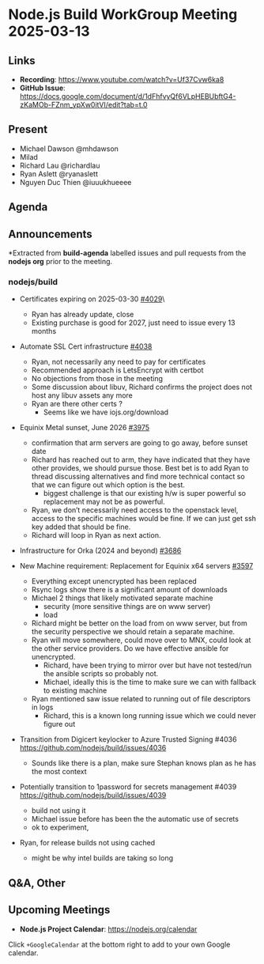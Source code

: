 # Node.js  Build WorkGroup Meeting 2025-03-13

## Links

* **Recording**:  <https://www.youtube.com/watch?v=Uf37Cvw6ka8>
* **GitHub Issue**: <https://docs.google.com/document/d/1dFhfvyQf6VLpHEBUbftG4-zKaMOb-FZnm_ypXw0itVI/edit?tab=t.0>

## Present

* Michael Dawson @mhdawson
* Milad
* Richard Lau @richardlau
* Ryan Aslett @ryanaslett
* Nguyen Duc Thien @iuuukhueeee

## Agenda

## Announcements

*Extracted from **build-agenda** labelled issues and pull requests from the **nodejs org** prior to the meeting.

### nodejs/build

* Certificates expiring on 2025-03-30 [#4029](https://github.com/nodejs/build/issues/4029)\
  * Ryan has already update, close
  * Existing purchase is good for 2027, just need to issue every 13 months

* Automate SSL Cert infrastructure [#4038](https://github.com/nodejs/build/issues/4038)
  * Ryan, not necessarily any need to pay for certificates
  * Recommended approach is LetsEncrypt with certbot
  * No objections from those in the meeting
  * Some discussion about libuv, Richard confirms the project does not host any libuv assets any
    more
  * Ryan are there other certs ?
    * Seems like we have iojs.org/download

* Equinix Metal sunset, June 2026 [#3975](https://github.com/nodejs/build/issues/3975)
  * confirmation that arm servers are going to go away, before sunset date
  * Richard has reached out to arm, they have indicated that they have other provides, we
    should pursue those. Best bet is to add Ryan to thread discussing alternatives and find
    more technical contact so that we can figure out which option is the best.
    * biggest challenge is that our existing h/w is super powerful so replacement may not
      be as powerful.
  * Ryan, we don’t necessarily need access to the openstack level, access to the specific
    machines would be fine. If we can just get ssh key added that should be fine.
  * Richard will loop in Ryan as next action.

* Infrastructure for Orka (2024 and beyond) [#3686](https://github.com/nodejs/build/issues/3686)

* New Machine requirement: Replacement for Equinix x64 servers
[#3597](https://github.com/nodejs/build/issues/3597)
  * Everything except unencrypted has been replaced
  * Rsync logs show there is a significant amount of downloads
  * Michael 2 things that likely motivated separate machine
    * security (more sensitive things are on www server)
    * load
  * Richard might be better on the load from on www server, but from the security perspective we
    should retain a separate machine.
  * Ryan will move somewhere, could move over to MNX, could look at the other service
    providers. Do we have effective ansible for unencrypted.
    * Richard, have been trying to mirror over but have not tested/run the ansible scripts so
      probably not.
    * Michael, ideally this is the time to make sure we can with fallback to existing machine
  * Ryan mentioned saw issue related to running out of file descriptors in logs
    * Richard, this is a known long running issue which we could never figure out

* Transition from Digicert keylocker to Azure Trusted Signing #4036
<https://github.com/nodejs/build/issues/4036>
  * Sounds like there is a plan, make sure Stephan knows plan as he has the most context

* Potentially transition to 1password for secrets management #4039
<https://github.com/nodejs/build/issues/4039>
  * build not using it
  * Michael issue before has been the the automatic use of secrets
  * ok to experiment,

* Ryan, for release builds not using cached
  * might be why intel builds are taking so long

## Q&A, Other

## Upcoming Meetings

* **Node.js Project Calendar**: <https://nodejs.org/calendar>

Click `+GoogleCalendar` at the bottom right to add to your own Google calendar.
